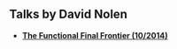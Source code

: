 Talks by David Nolen
--------------------

* **[The Functional Final Frontier (10/2014)](FunctionalFinalFrontier.md)**